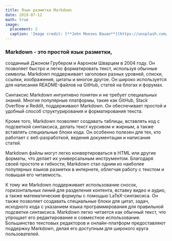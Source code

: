 ```yaml
---
title: Язык разметки Markdown
date: 2019-07-12
math: true
image:
  placement: 2
  caption: 'Image credit: [**John Moeses Bauan**](https://unsplash.com/photos/OGZtQF8iC0g)'
---
```


### Markdown - это простой язык разметки,
созданный Джоном Грубером и Аароном Шварцем в 2004 году. Он позволяет быстро и легко форматировать текст, используя обычные символы. Markdown поддерживает заголовки разных уровней, списки, ссылки, изображения, цитаты и многое другое. Он широко используется для написания README-файлов на GitHub, статей на блогах и форумах. 

Синтаксис Markdown интуитивно понятен и не требует специальных знаний. Многие популярные платформы, такие как GitHub, Stack Overflow и Reddit, поддерживают Markdown. Он обеспечивает простой и удобный способ структурирования и форматирования текста.

Кроме того, Markdown позволяет создавать таблицы, вставлять код с подсветкой синтаксиса, делать текст курсивом и жирным, а также вставлять специальные блоки кода. Он особенно полезен для тех, кто работает с веб-разработкой, ведения документации и написания статей. 

Markdown файлы могут легко конвертироваться в HTML или другие форматы, что делает их универсальным инструментом. Благодаря своей простоте и гибкости, Markdown стал одним из наиболее популярных языков разметки в интернете, облегчая работу с текстом и повышая его читаемость.

К тому же Markdown поддерживает использование сносок, горизонтальных линий для разделения контента, вставку видео и аудио, а также математические формулы с помощью LaTeX-синтаксиса. Он также позволяет создавать специальные блоки для цитат, задач, исходного кода с указанием языка программирования для правильной подсветки синтаксиса. Markdown легко читается как обычный текст, что упрощает его редактирование и совместное использование. Большинство текстовых редакторов и онлайн-платформ предоставляют поддержку Markdown, делая его доступным для широкого круга пользователей.
